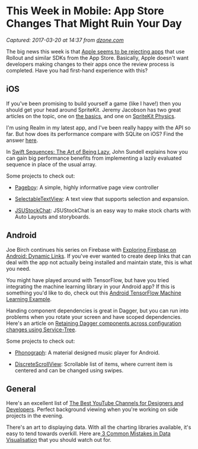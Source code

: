 # This Week in Mobile: App Store Changes That Might Ruin Your Day

_Captured: 2017-03-20 at 14:37 from [dzone.com](https://dzone.com/articles/this-week-in-mobile-17-march?edition=285896&utm_source=Daily%20Digest&utm_medium=email&utm_campaign=dd%202017-03-19)_

The big news this week is that [Apple seems to be rejecting apps](https://9to5mac.com/2017/03/07/apple-cracks-down-on-hot-push-code-sdks/) that use Rollout and similar SDKs from the App Store. Basically, Apple doesn't want developers making changes to their apps once the review process is completed. Have you had first-hand experience with this?

## iOS 

If you've been promising to build yourself a game (like I have!) then you should get your head around SpriteKit. Jeremy Jacobson has two great articles on the topic, one on [the basics](https://hackernoon.com/swift-spritekit-basics-94b1798ab639#.vy9l8vwkc), and one on [SpriteKit Physics](https://medium.com/@jjacobson/spritekit-physics-14331398b308#.kw8py8r7d).

I'm using Realm in my latest app, and I've been really happy with the API so far. But how does its performance compare with SQLite on iOS? Find the answer [here](https://tech.iheart.com/performance-comparison-of-realm-and-sqlite-on-ios-6df1d51e6a07?source=---------8----------&gi=227e7b2bf05e).

In [Swift Sequences: The Art of Being Lazy](https://medium.com/@johnsundell/swift-sequences-the-art-of-being-lazy-5b4bd99b159a#.hck3ds2dm), John Sundell explains how you can gain big performance benefits from implementing a lazily evaluated sequence in place of the usual array.

Some projects to check out:

  * [Pageboy](https://github.com/msaps/Pageboy): A simple, highly informative page view controller

  * [SelectableTextView](https://github.com/jhurray/SelectableTextView): A text view that supports selection and expansion.

  * [JSUStockChat](https://github.com/BestSwift/JSUStockChat): JSUStockChat is an easy way to make stock charts with Auto Layouts and storyboards.

## Android 

Joe Birch continues his series on Firebase with [Exploring Firebase on Android: Dynamic Links](https://medium.com/exploring-android/exploring-firebase-on-android-dynamic-links-7364def74808#.1h5qa5x0l). If you've ever wanted to create deep links that can deal with the app not actually being installed and maintain state, this is what you need.

You might have played around with TensorFlow, but have you tried integrating the machine learning library in your Android app? If this is something you'd like to do, check out this [Android TensorFlow Machine Learning Example](https://blog.mindorks.com/android-tensorflow-machine-learning-example-ff0e9b2654cc#.iqcdkghwu).

Handing component dependencies is great in Dagger, but you can run into problems when you rotate your screen and have scoped dependencies. Here's an article on [Retaining Dagger components across configuration changes using Service-Tree](https://medium.com/@Zhuinden/retaining-dagger-components-across-configuration-change-using-service-tree-3709c78bf6d2).

Some projects to check out:

  * [Phonograph](https://github.com/kabouzeid/Phonograph): A material designed music player for Android.

  * [DiscreteScrollView](https://github.com/yarolegovich/DiscreteScrollView): Scrollable list of items, where current item is centered and can be changed using swipes.

## General 

Here's an excellent list of [The Best YouTube Channels for Designers and Developers](https://uxdesign.cc/the-best-youtube-channels-for-designers-and-developers-eda97b38d46a#.ubxhn8n0o). Perfect background viewing when you're working on side projects in the evening.

There's an art to displaying data. With all the charting libraries available, it's easy to tend towards overkill. Here are[ 3 Common Mistakes in Data Visualisation](https://uxdesign.cc/3-common-mistakes-in-data-visualization-6f1c1ca76cb2#.2m5vx43sn) that you should watch out for.
